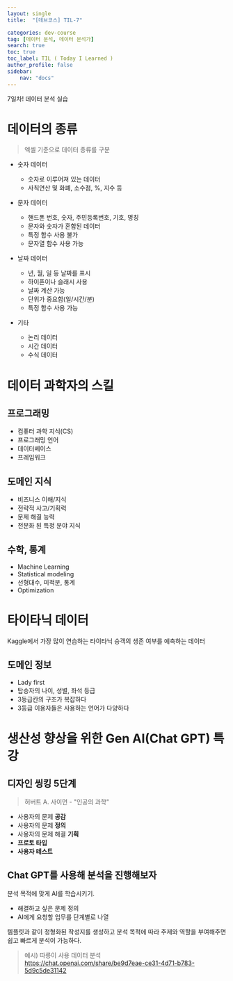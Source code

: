 ```yaml
---
layout: single
title:  "[데브코스] TIL-7"

categories: dev-course
tag: [데이터 분석, 데이터 분석가]
search: true
toc: true
toc_label: TIL ( Today I Learned )
author_profile: false
sidebar:
    nav: "docs"
---
```

7일차!
데이터 분석 실습

# 데이터의 종류
> 엑셀 기준으로 데이터 종류를 구분

- 숫자 데이터
    - 숫자로 이루어져 있는 데이터
    - 사칙연산 및 화폐, 소수점, %, 지수 등

- 문자 데이터
    - 핸드폰 번호, 숫자, 주민등록번호, 기호, 명칭
    - 문자와 숫자가 혼합된 데이터
    - 특정 함수 사용 불가
    - 문자열 함수 사용 가능

- 날짜 데이터
    - 년, 월, 일 등 날짜를 표시
    - 하이픈이나 슬래시 사용
    - 날짜 계산 가능
    - 단위가 중요함(일/시간/분)
    - 특정 함수 사용 가능

- 기타
    - 논리 데이터
    - 시간 데이터
    - 수식 데이터

# 데이터 과학자의 스킬
## 프로그래밍
- 컴퓨터 과학 지식(CS)
- 프로그래밍 언어
- 데이터베이스
- 프레임워크

## 도메인 지식
- 비즈니스 이해/지식
- 전략적 사고/기획력
- 문제 해결 능력
- 전문화 된 특정 분야 지식

## 수학, 통계
- Machine Learning
- Statistical modeling
- 선형대수, 미적분, 통계
- Optimization

# 타이타닉 데이터
Kaggle에서 가장 많이 연습하는 타이타닉 승객의 생존 여부를 예측하는 데이터

## 도메인 정보
- Lady first
- 탑승자의 나이, 성별, 좌석 등급
- 3등급칸의 구조가 복잡하다
- 3등급 이용자들은 사용하는 언어가 다양하다  

# 생산성 향상을 위한 Gen AI(Chat GPT) 특강

## 디자인 씽킹 5단계
> 허버트 A. 사이먼 - "인공의 과학"
- 사용자의 문제 **공감**
- 사용자의 문제 **정의**
- 사용자의 문제 해결 **기획**
- **프로토 타입**
- **사용자 테스트**

## Chat GPT를 사용해 분석을 진행해보자
분석 목적에 맞게 AI를 학습시키기.

- 해결하고 싶은 문제 정의
- AI에게 요청할 업무를 단계별로 나열

템플릿과 같이 정형화된 작성지를 생성하고 분석 목적에 따라 주제와 역할을 부여해주면 쉽고 빠르게 분석이 가능하다.  
>예시) 따릉이 사용 데이터 분석  
> https://chat.openai.com/share/be9d7eae-ce31-4d71-b783-5d9c5de31142